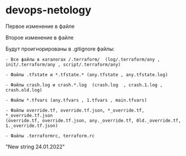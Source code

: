 # devops-netology
Первое изменение в файле

Второе изменение в файле


Будут проигнорированы в .gitignore файлы:

    - Все файлы в каталогах /.terraform/  (log/.terraform/any , init/.terraform/any , script/.terraform/any)

    - Файлы .tfstate и *.tfstate.* (any.tfstate , any.tfstate.log)

    - Файлы crash.log и crash.*.log  (crash.log  , crash.1.log , crash.old.log)

    - Файлы *.tfvars (any.tfvars , 1.tfvars , main.tfvars)

    - Файлы override.tf, override.tf.json, *_override.tf, *_override.tf.json
    (override.tf, override.tf.json, any._override.tf, 0ld._override.tf, 1._override.tf.json)

    - Файлы .terraformrc, terraform.rc
"New string 24.01.2022" 
